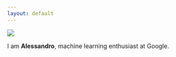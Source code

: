 ```yaml
---
layout: default
---
```

<div id="index-container">
	<img src="/assets/images/index.png" class="">
	<p>I am <b>Alessandro</b>, machine learning enthusiast at Google.</p>
</div>